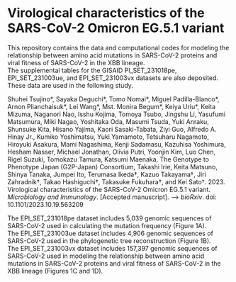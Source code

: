 # Virological characteristics of the SARS-CoV-2 Omicron EG.5.1 variant
This repository contains the data and computational codes for modeling the relationship between amino acid mutations in SARS-CoV-2 proteins and viral fitness of SARS-CoV-2 in the XBB lineage.\
The supplemental tables for the GISAID PI_SET_231018pe, EPI_SET_231003ue, and EPI_SET_231003vx datasets are also deposited.\
These data are used in the following study.

Shuhei Tsujino*, Sayaka Deguchi*, Tomo Nomai*, Miguel Padilla-Blanco*, Arnon Plianchaisuk*, Lei Wang*, Mst. Monira Begum*, Keiya Uriu*, Keita Mizuma, Naganori Nao, Isshu Kojima, Tomoya Tsubo, Jingshu Li, Yasufumi Matsumura, Miki Nagao, Yoshitaka Oda, Masumi Tsuda, Yuki Anraku, Shunsuke Kita, Hisano Yajima, Kaori Sasaki-Tabata, Ziyi Guo, Alfredo A. Hinay Jr., Kumiko Yoshimatsu, Yuki Yamamoto, Tetsuharu Nagamoto, Hiroyuki Asakura, Mami Nagashima, Kenji Sadamasu, Kazuhisa Yoshimura, Hesham Nasser, Michael Jonathan, Olivia Putri, Yoonjin Kim, Luo Chen, Rigel Suzuki, Tomokazu Tamura, Katsumi Maenaka, The Genotype to Phenotype Japan (G2P-Japan) Consortium, Takashi Irie, Keita Matsuno, Shinya Tanaka, Jumpei Ito, Terumasa Ikeda†, Kazuo Takayama†, Jiri Zahradnik†, Takao Hashiguchi†, Takasuke Fukuhara†, and Kei Sato†. 2023. Virological characteristics of the SARS-CoV-2 Omicron EG.5.1 variant. *Microbiology and Immunology*. \[Accepted manuscript\].
--> *bioRxiv*. doi: 10.1101/2023.10.19.563209

The EPI_SET_231018pe dataset includes 5,039 genomic sequences of SARS-CoV-2 used in calculating the mutation frequency (Figure 1A).\
The EPI_SET_231003ue dataset includes 4,906 genomic sequences of SARS-CoV-2 used in the phylogenetic tree reconstruction (Figure 1B).\
The EPI_SET_231003vx dataset includes 157,397 genomic sequences of SARS-CoV-2 used in modeling the relationship between amino acid mutations in SARS-CoV-2 proteins and viral fitness of SARS-CoV-2 in the XBB lineage (Figures 1C and 1D).
